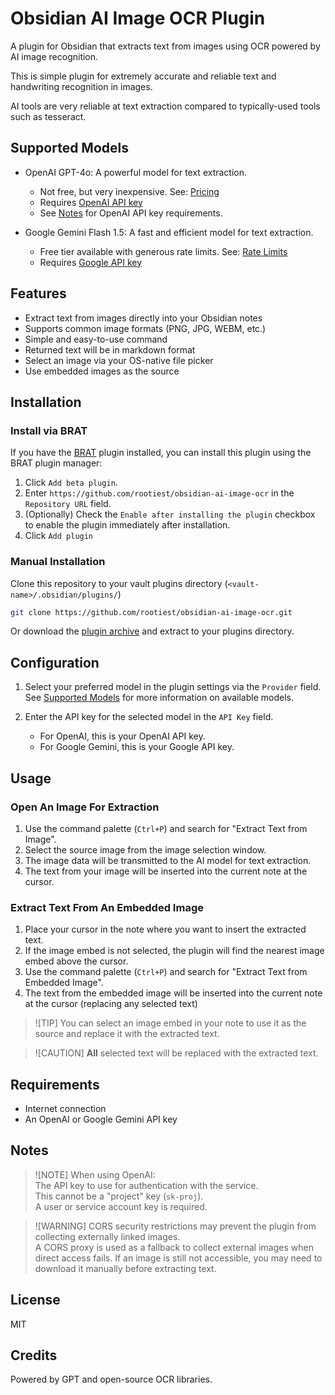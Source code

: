 <!--
 Copyright (c) 2025 Chris Laprade (chris@rootiest.com)

 This software is released under the MIT License.
 https://opensource.org/licenses/MIT
-->

# Obsidian AI Image OCR Plugin

A plugin for Obsidian that extracts text from images using
OCR powered by AI image recognition.

This is simple plugin for extremely accurate and reliable
text and handwriting recognition in images.

AI tools are very reliable at text extraction
compared to typically-used tools such as tesseract.

## Supported Models

- OpenAI GPT-4o: A powerful model for text extraction.

  - Not free, but very inexpensive. See: [Pricing](https://platform.openai.com/docs/pricing)
  - Requires [OpenAI API key](https://platform.openai.com/settings/organization/api-keys)
  - See [Notes](#notes) for OpenAI API key requirements.

- Google Gemini Flash 1.5: A fast and efficient model for text extraction.

  - Free tier available with generous rate limits. See: [Rate Limits](https://ai.google.dev/gemini-api/docs/rate-limits)
  - Requires [Google API key](https://aistudio.google.com/apikey)

## Features

- Extract text from images directly into your Obsidian notes
- Supports common image formats (PNG, JPG, WEBM, etc.)
- Simple and easy-to-use command
- Returned text will be in markdown format
- Select an image via your OS-native file picker
- Use embedded images as the source

## Installation

### Install via BRAT

If you have the [BRAT](https://github.com/TfTHacker/obsidian42-brat) plugin installed,
you can install this plugin using the BRAT plugin manager:

1. Click `Add beta plugin`.
2. Enter `https://github.com/rootiest/obsidian-ai-image-ocr`
   in the `Repository URL` field.
3. (Optionally) Check the `Enable after installing the plugin`
   checkbox to enable the plugin immediately after installation.
4. Click `Add plugin`

### Manual Installation

Clone this repository to
your vault plugins directory (`<vault-name>/.obsidian/plugins/`)

```sh
git clone https://github.com/rootiest/obsidian-ai-image-ocr.git
```

Or download the [plugin archive](https://github.com/rootiest/obsidian-ai-image-ocr/archive/refs/heads/main.zip)
and extract to your plugins directory.

## Configuration

1. Select your preferred model in the plugin settings via the `Provider` field.
   See [Supported Models](#supported-models) for more information on available models.

2. Enter the API key for the selected model in the `API Key` field.
   - For OpenAI, this is your OpenAI API key.
   - For Google Gemini, this is your Google API key.

## Usage

### Open An Image For Extraction

1. Use the command palette (`Ctrl+P`) and search for "Extract Text from Image".
2. Select the source image from the image selection window.
3. The image data will be transmitted to the AI model for text extraction.
4. The text from your image will be
   inserted into the current note at the cursor.

### Extract Text From An Embedded Image

1. Place your cursor in the note where you
   want to insert the extracted text.
2. If the image embed is not selected,
   the plugin will find the nearest image embed above the cursor.
3. Use the command palette (`Ctrl+P`) and
   search for "Extract Text from Embedded Image".
4. The text from the embedded image will be
   inserted into the current note at the cursor
   (replacing any selected text)

> ![TIP]
> You can select an image embed in your note to use it as the source
> and replace it with the extracted text.

> ![CAUTION] **All** selected text will be replaced with the extracted text.

## Requirements

- Internet connection
- An OpenAI or Google Gemini API key

## Notes

> ![NOTE] When using OpenAI:  
> The API key to use for authentication with the service.  
> This cannot be a "project" key (`sk-proj`).  
> A user or service account key is required.

> ![WARNING]
> CORS security restrictions may prevent the plugin
> from collecting externally linked images.  
> A CORS proxy is used as a fallback to collect external images
> when direct access fails.
> If an image is still not accessible,
> you may need to download it manually before extracting text.

## License

MIT

## Credits

Powered by GPT and open-source OCR libraries.
